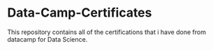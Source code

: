 # Data-Camp-Certificates
This repository contains all of the certifications that i have done from datacamp for Data Science.
